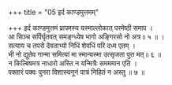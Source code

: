 +++
title = "05 इर्द काण्डमुत्तमम्"

+++
इर्द काण्डमुत्तमं प्रापमस्य यस्माल्लोकात् परमेष्ठी समाप ।  
आ सिञ्च सर्पिर्घृतवत् समङ्ग्ध्येष भागो अङ्गिरसो नो अत्र॥ ५ ॥ ।  
सत्याय च तपसे देवताभ्यो निधिं शेवधिं परि दध्म एतम् ।  
भी नो द्युतेव गान्मा समित्यां मा स्मान्यस्मा उत्सृजता पुरा मत्॥ ६ ॥  
न किल्बिषमत्र नाधारो अस्ति न यन्मित्रैः समममान एति ।  
पक्तारं पक्वः पुनरा विशास्यनूनं पात्रं निहितं न अस्तु ॥ ७ ॥
